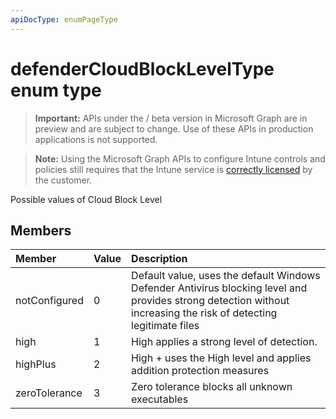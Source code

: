 ```yaml
---
apiDocType: enumPageType
---
```

# defenderCloudBlockLevelType enum type

> **Important:** APIs under the / beta version in Microsoft Graph are in preview and are subject to change. Use of these APIs in production applications is not supported.

> **Note:** Using the Microsoft Graph APIs to configure Intune controls and policies still requires that the Intune service is [correctly licensed](https://go.microsoft.com/fwlink/?linkid=839381) by the customer.

Possible values of Cloud Block Level
## Members
|Member|Value|Description|
|:---|:---|:---|
|notConfigured|0|Default value, uses the default Windows Defender Antivirus blocking level and provides strong detection without increasing the risk of detecting legitimate files|
|high|1|High applies a strong level of detection.|
|highPlus|2|High + uses the High level and applies addition protection measures|
|zeroTolerance|3|Zero tolerance blocks all unknown executables|





